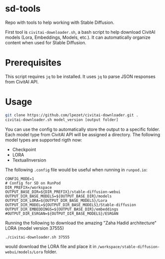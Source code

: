# sd-tools

Repo with tools to help working with Stable Diffusion.

First tool is `civitai-downloader.sh`, a bash script to help download CivitAI models (Lora, Embeddings, Models, etc.).
It can automatically organize content when used for Stable Diffusion.

# Prerequisites

This script requires `jq` to be installed.
It uses `jq` to parse JSON responses from CivitAI API.

# Usage

```bash
git clone https://github.com/lpezet/civitai-downloader.git .
civitai-downloader.sh model_version [output folder]
```

You can use the config to automatically store the output to a specific folder.
Each model type from CivitAI API will be assigned a directory.
The following model types are supported rigth now:
- Checkpoint
- LORA
- TextualInversion

The following `.config` file would be useful when running in `runpod.io`:
```
CONFIG_MODE=1
# Config for SD on RunPod
DIR_PREFIX=/workspace
OUTPUT_BASE_DIR=${DIR_PREFIX}/stable-diffusion-webui
OUTPUT_DIR_BASE_MODELS=${OUTPUT_BASE_DIR}/models
OUTPUT_DIR_LORA=${OUTPUT_DIR_BASE_MODELS}/Lora
OUTPUT_DIR_MODEL=${OUTPUT_DIR_BASE_MODELS}/Stable-diffusion
OUTPUT_DIR_EMBEDDINGS=${OUTPUT_BASE_DIR}/embeddings
#OUTPUT_DIR_ESRGAN=${OUTPUT_DIR_BASE_MODELS}/ESRGAN
```

Running the following to download the amazing "Zaha Hadid architecture" LORA (model version 37555)
```
./civitai-downloader.sh 37555
```
would download the LORA file and place it in `/workspace/stable-diffusion-webui/models/Lora` folder.
